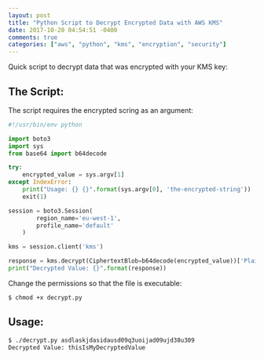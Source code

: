 ```yaml
---
layout: post
title: "Python Script to Decrypt Encrypted Data with AWS KMS"
date: 2017-10-20 04:54:51 -0400
comments: true
categories: ["aws", "python", "kms", "encryption", "security"] 
---
```


Quick script to decrypt data that was encrypted with your KMS key:

## The Script:

The script requires the encrypted scring as an argument:

```python
#!/usr/bin/env python

import boto3
import sys
from base64 import b64decode

try:
    encrypted_value = sys.argv[1]
except IndexError:
    print("Usage: {} {}".format(sys.argv[0], 'the-encrypted-string'))
    exit(1)

session = boto3.Session(
        region_name='eu-west-1',
        profile_name='default'
    )

kms = session.client('kms')

response = kms.decrypt(CiphertextBlob=b64decode(encrypted_value))['Plaintext']
print("Decrypted Value: {}".format(response))
```

Change the permissions so that the file is executable:

```bash
$ chmod +x decrypt.py
```

## Usage:

```bash
$ ./decrypt.py asdlaskjdasidausd09q3uoijad09ujd38u309
Decrypted Value: thisIsMyDecryptedValue
```
